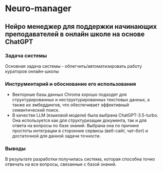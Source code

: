 # Neuro-manager
## Нейро менеджер для поддержки начинающих преподавателей в онлайн школе на основе ChatGPT


### Задача системы
Основная задача системы - облегчить/автоматизировать работу кураторов онлайн-школы

### Инструментарий и обоснование его использования
- Векторные базы данных Chroma хорошо подходят для структурированных и неструктурированных текстовых данных, а также их эмбеддингов, что обеспечивает эффективный семантический поиск.
- В качестве LLM (языковой модели) была выбрана ChatGPT-3.5-turbo. Она используется как для структуризации документа, так и для ответа на вопросы по базе знаний. 
Выбрана она по причине простоты интеграции в сторонние сервисы (веб-сайт, чат-бот) и достаточной для данной задачи точности.

### Выводы
В результате разработки получилась система, которая способна точно отвечать на все вопросы, связанные с базой знаний. 
